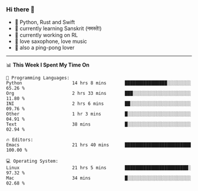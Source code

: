 ### Hi there 👋

- 📙 Python, Rust and Swift
- 🌱 currently learning Sanskrit (नमस्ते!)
- 🔭 currently working on RL
- 🎷 love saxophone, love music
- 🏓 also a ping-pong lover

<!--
**ZiqinGong/ZiqinGong** is a ✨ _special_ ✨ repository because its `README.md` (this file) appears on your GitHub profile.

Here are some ideas to get you started:

- 🔭 I’m currently working on ...
- 🌱 I’m currently learning ...
- 👯 I’m looking to collaborate on ...
- 🤔 I’m looking for help with ...
- 💬 Ask me about ...
- 📫 gongzq0301@sjtu.edu.cn
- 😄 Pronouns: ...
- ⚡ Fun fact: ...
-->

---

<!--START_SECTION:waka-->
📊 **This Week I Spent My Time On** 

```text
💬 Programming Languages: 
Python                   14 hrs 8 mins       ████████████████░░░░░░░░░   65.26 % 
Org                      2 hrs 33 mins       ███░░░░░░░░░░░░░░░░░░░░░░   11.80 % 
INI                      2 hrs 6 mins        ██░░░░░░░░░░░░░░░░░░░░░░░   09.76 % 
Other                    1 hr 3 mins         █░░░░░░░░░░░░░░░░░░░░░░░░   04.91 % 
Text                     38 mins             █░░░░░░░░░░░░░░░░░░░░░░░░   02.94 % 

🔥 Editors: 
Emacs                    21 hrs 40 mins      █████████████████████████   100.00 % 

💻 Operating System: 
Linux                    21 hrs 5 mins       ████████████████████████░   97.32 % 
Mac                      34 mins             █░░░░░░░░░░░░░░░░░░░░░░░░   02.68 % 
```


<!--END_SECTION:waka-->
